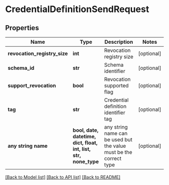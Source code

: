 # CredentialDefinitionSendRequest


## Properties
Name | Type | Description | Notes
------------ | ------------- | ------------- | -------------
**revocation_registry_size** | **int** | Revocation registry size | [optional] 
**schema_id** | **str** | Schema identifier | [optional] 
**support_revocation** | **bool** | Revocation supported flag | [optional] 
**tag** | **str** | Credential definition identifier tag | [optional] 
**any string name** | **bool, date, datetime, dict, float, int, list, str, none_type** | any string name can be used but the value must be the correct type | [optional]

[[Back to Model list]](../README.md#documentation-for-models) [[Back to API list]](../README.md#documentation-for-api-endpoints) [[Back to README]](../README.md)


